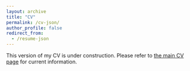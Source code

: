 ```yaml
---
layout: archive
title: "CV"
permalink: /cv-json/
author_profile: false
redirect_from:
  - /resume-json
---
```


<p>This version of my CV is under construction. Please refer to <a href="/cv/">the main CV page</a> for current information.</p>
